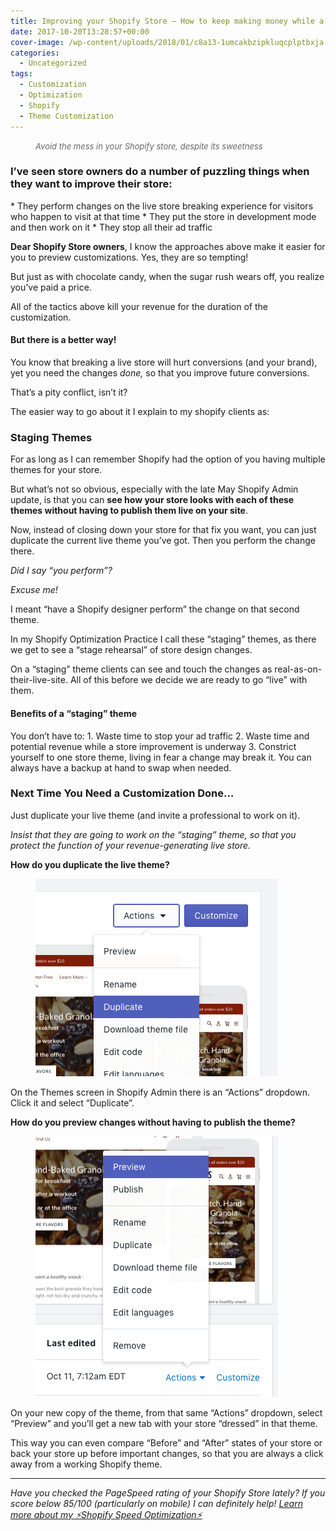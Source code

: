 ```yaml
---
title: Improving your Shopify Store — How to keep making money while a customization is underway?
date: 2017-10-20T13:28:57+00:00
cover-image: /wp-content/uploads/2018/01/c8a13-1umcakbzipkluqcplptbxja-e1516369819881-1200x354.jpeg
categories:
  - Uncategorized
tags:
  - Customization
  - Optimization
  - Shopify
  - Theme Customization
---
```

<figure class="wp-caption"><span style="color: #686868; font-size: 13px; font-style: italic; background-color: transparent; text-align: inherit;">Avoid the mess in your Shopify store, despite its sweetness</span></figure>
<h3>I’ve seen store owners do a number of puzzling things when they want to improve their store:</h3>
* They perform changes on the live store breaking experience for visitors who happen to visit at that time
* They put the store in development mode and then work on it
* They stop all their ad traffic

<strong>Dear Shopify Store owners</strong>, I know the approaches above make it easier for you to preview customizations. Yes, they are so tempting!

But just as with chocolate candy, when the sugar rush wears off, you realize you’ve paid a price.

All of the tactics above kill your revenue for the duration of the customization.
<h4>But there is a better way!</h4>
<!--more-->You know that breaking a live store will hurt conversions (and your brand), yet you need the changes <em>done,</em> so that you improve future conversions.

That’s a pity conflict, isn’t it?

The easier way to go about it I explain to my shopify clients as:
<h3>Staging Themes</h3>
For as long as I can remember Shopify had the option of you having multiple themes for your store.

But what’s not so obvious, especially with the late May Shopify Admin update, is that you can <strong>see how your store looks with each of these themes without having to publish them live on your site</strong>.

Now, instead of closing down your store for that fix you want, you can just duplicate the current live theme you’ve got. Then you perform the change there.

<em>Did I say “you perform”?</em>

<em>Excuse me!</em>

I meant “have a Shopify designer perform” the change on that second theme.

In my Shopify Optimization Practice I call these “staging” themes, as there we get to see a “stage rehearsal” of store design changes.

On a “staging” theme clients can see and touch the changes as real-as-on-their-live-site. All of this before we decide we are ready to go “live” with them.
<h4>Benefits of a “staging” theme</h4>
You don’t have to:
1. Waste time to stop your ad traffic
2. Waste time and potential revenue while a store improvement is underway
3. Constrict yourself to one store theme, living in fear a change may break it. You can always have a backup at hand to swap when needed.
<h3>Next Time You Need a Customization Done…</h3>
Just duplicate your live theme (and invite a professional to work on it).

<em>Insist that they are going to work on the “staging” theme, so that you protect the function of your revenue-generating live store.</em>

<strong>How do you duplicate the live theme?</strong>
<figure><img class="alignnone size-full wp-image-163" src="/wp-content/uploads/2018/01/c1e9b-1nubq0zl6asy_8rrdhlb1xa.png" alt="" width="388" height="316" /></figure>
On the Themes screen in Shopify Admin there is an “Actions” dropdown. Click it and select “Duplicate”.

<strong>How do you preview changes without having to publish the theme?</strong>
<figure><img class="alignnone size-full wp-image-26" src="/wp-content/uploads/2018/01/5c66b-1qja8a8emw1hjibxc0rolnq.png" alt="" width="388" height="417" /></figure>
On your new copy of the theme, from that same “Actions” dropdown, select “Preview” and you’ll get a new tab with your store “dressed” in that theme.

This way you can even compare “Before” and “After” states of your store or back your store up before important changes, so that you are always a click away from a working Shopify theme.

<hr />

<em>Have you checked the PageSpeed rating of your Shopify Store lately?
If you score below 85/100 (particularly on mobile) I can definitely help!
</em><a href="/increase-shopify-sales/#shopify-speed-optimization" target="_blank" rel="noopener"><em>Learn more about my ⚡️Shopify Speed Optimization⚡️</em></a>